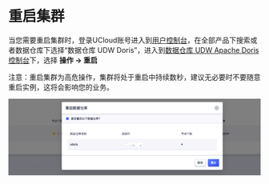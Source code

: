 # 重启集群

当您需要重启集群时，登录UCloud账号进入到[用户控制台](https://passport.ucloud.cn/#login)，在全部产品下搜索或者数据仓库下选择“数据仓库 UDW Doris”，进入到[数据仓库 UDW Apache Doris控制台](https://console.ucloud.cn/udw/doris)下，选择 **操作 -> 重启**

<p class="tip">
  注意：重启集群为高危操作，集群将处于重启中持续数秒，建议无必要时不要随意重启实例，这将会影响您的业务。
</p>

![udoris-restart](../images/udoris-restart.png)